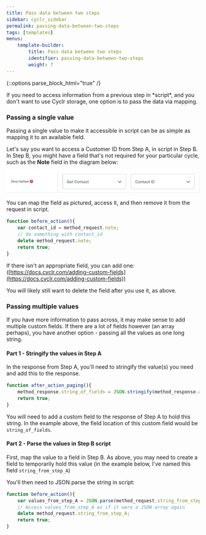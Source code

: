```yaml
---
title: Pass data between two steps
sidebar: cyclr_sidebar
permalink: passing-data-between-two-steps
tags: [templates]
menus:
    template-builder:
        title: Pass data between two steps
        identifier: passing-data-between-two-steps
        weight: 7
---
```

{::options parse_block_html="true" /}
<section class="card py-5 my-5">
If you need to access information from a previous step in *script*, and you don't want to use Cyclr storage, one option is to pass the data via mapping.

### Passing a single value

Passing a single value to make it accessible in script can be as simple as mapping it to an available field.

Let's say you want to access a Customer ID from Step A, in script in Step B.  In Step B, you might have a field that's not required for your particular cycle, such as the **Note** field in the diagram below:

![Temporary Mapping](./images/temp-map.png)


You can map the field as pictured, access it, and then remove it from the request in script.

```javascript
function before_action(){
	var contact_id = method_request.note;
	// do something with contact_id
	delete method_request.note;
	return true;
}
```

If there isn't an appropriate field, you can add one:([https://docs.cyclr.com/adding-custom-fields](https://docs.cyclr.com/adding-custom-fields))

You will likely still want to delete the field after you use it, as above.

### Passing multiple values

If you have more information to pass across, it may make sense to add multiple custom fields.  If there are a lot of fields however (an array perhaps), you have another option - passing all the values as one long string.

#### Part 1 - Stringify the values in Step A

In the response from Step A, you'll need to stringify the value(s) you need and add this to the response. 

```javascript
function after_action_paging(){
	method_response.string_of_fields = JSON.stringify(method_response.array_to_shrink);
	return true;
}
```

You will need to add a custom field to the response of Step A to hold this string.  In the example above, the field location of this custom field would be ``string_of_fields``.

#### Part 2 - Parse the values in Step B script

First, map the value to a field in Step B.  As above, you may need to create a field to temporarily hold this value (in the example below, I've named this field ``string_from_step_A``)

You'll then need to JSON.parse the string in script:
```javascript
function before_action(){
	var values_from_step_A = JSON.parse(method_request.string_from_step_A);
	// Access values_from_step_A as if it were a JSON array again
	delete method_request.string_from_step_A;
	return true;
}
```

</section>
